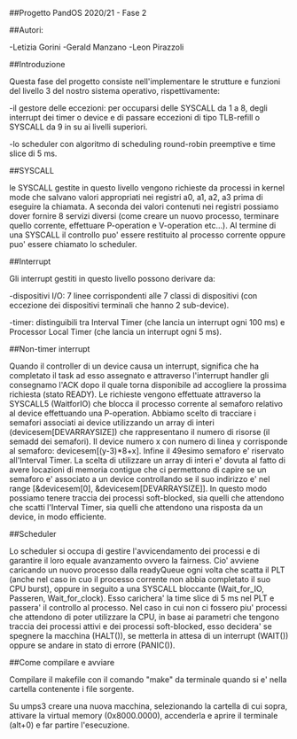 ##Progetto PandOS 2020/21 - Fase 2

##Autori:

-Letizia Gorini
-Gerald Manzano
-Leon Pirazzoli

##Introduzione

Questa fase del progetto consiste nell'implementare le strutture e funzioni del livello 3 del nostro sistema operativo, rispettivamente:

-il gestore delle eccezioni: per occuparsi delle SYSCALL da 1 a 8, degli interrupt dei timer o device e di passare eccezioni di tipo TLB-refill o SYSCALL da 9 in su ai livelli superiori.

-lo scheduler con algoritmo di scheduling round-robin preemptive e time slice di 5 ms.

##SYSCALL

le SYSCALL gestite in questo livello vengono richieste da processi in kernel mode che salvano valori appropriati nei registri a0, a1, a2, a3 prima di eseguire la chiamata. 
A seconda dei valori contenuti nei registri possiamo dover fornire 8 servizi diversi (come creare un nuovo processo, terminare quello corrente, effettuare P-operation e V-operation etc...).
Al termine di una SYSCALL il controllo puo' essere restituito al processo corrente oppure puo' essere chiamato lo scheduler.

##Interrupt

Gli interrupt gestiti in questo livello possono derivare da:

-dispositivi I/O: 7 linee corrispondenti alle 7 classi di dispositivi (con eccezione dei dispositivi terminali che hanno 2 sub-device).

-timer: distinguibili tra Interval Timer (che lancia un interrupt ogni 100 ms) e Processor Local Timer (che lancia un interrupt ogni 5 ms).

##Non-timer interrupt

Quando il controller di un device causa un interrupt, significa che ha completato il task ad esso assegnato e attraverso l'interrupt handler gli consegnamo l'ACK dopo il quale torna disponibile ad accogliere la prossima richiesta (stato READY).
Le richieste vengono effettuate attraverso la SYSCALL5 (WaitforIO) che blocca il processo corrente al semaforo relativo al device effettuando una P-operation.
Abbiamo scelto di tracciare i semafori associati ai device utilizzando un array di interi (devicesem[DEVARRAYSIZE]) che rappresentano il numero di risorse (il semadd dei semafori). 
Il device numero x con numero di linea y corrisponde al semaforo:
 devicesem[(y-3)*8+x].
Infine il 49esimo semaforo e' riservato all'Interval Timer.
La scelta di utilizzare un array di interi e' dovuta al fatto di avere locazioni di memoria contigue che ci permettono di capire se un semaforo e' associato a un device controllando se il suo indirizzo e' nel range [&devicesem[0], &devicesem[DEVARRAYSIZE]].
In questo modo possiamo tenere traccia dei processi soft-blocked, sia quelli che attendono che scatti l'Interval Timer, sia quelli che attendono una risposta da un device, in modo efficiente.

##Scheduler

Lo scheduler si occupa di gestire l'avvicendamento dei processi e di garantire il loro equale avanzamento ovvero la fairness. Cio' avviene caricando un nuovo processo dalla readyQueue ogni volta che scatta il PLT (anche nel caso in cuo il processo corrente non abbia completato il suo CPU burst), oppure in seguito a una SYSCALL bloccante (Wait_for_IO, Passeren, Wait_for_clock). Esso carichera' la time slice di 5 ms nel PLT e passera' il controllo al processo.
Nel caso in cui non ci fossero piu' processi che attendono di poter utilizzare la CPU, in base ai parametri che tengono traccia dei processi attivi e dei processi soft-blocked, esso decidera' se spegnere la macchina (HALT()), se metterla in attesa di un interrupt (WAIT()) oppure se andare in stato di errore (PANIC()).

##Come compilare e avviare

Compilare il makefile con il comando "make" da terminale quando si e' nella cartella contenente i file sorgente.

Su umps3 creare una nuova macchina, selezionando la cartella di cui sopra, attivare la virtual memory (0x8000.0000), accenderla e aprire il terminale (alt+0) e far partire l'esecuzione.
